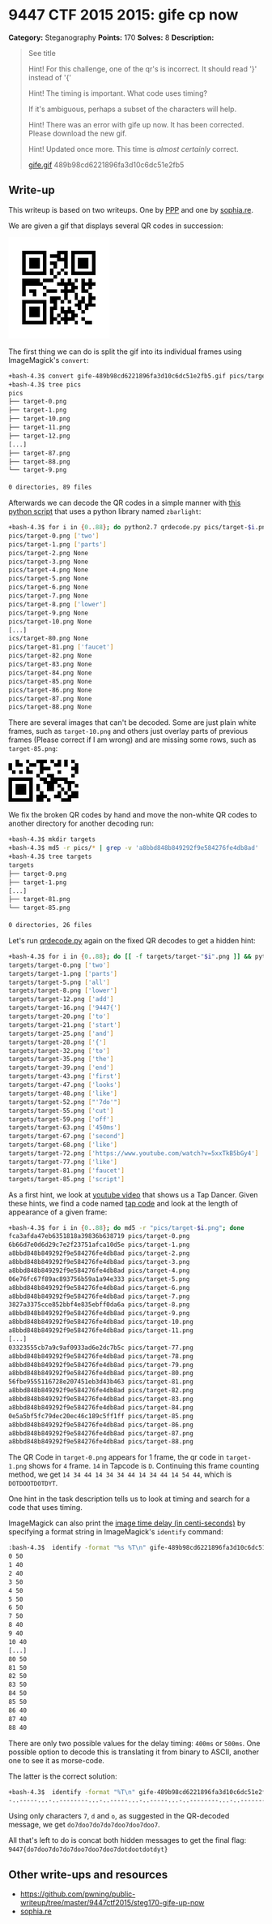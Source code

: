 # 9447 CTF 2015 2015: gife cp now

**Category:** Steganography
**Points:** 170
**Solves:** 8
**Description:**

>  See title
> 
>  Hint! For this challenge, one of the qr's is incorrect. It should read '}' instead of '{'
> 
>  Hint! The timing is important. What code uses timing?
> 
>  If it's ambiguous, perhaps a subset of the characters will help.
> 
>  Hint! There was an error with gife up now. It has been corrected. Please download the new gif.
> 
>  Hint! Updated once more. This time is *almost certainly* correct.
> 
> [gife.gif](./gife-489b98cd6221896fa3d10c6dc51e2fb5.gif)  489b98cd6221896fa3d10c6dc51e2fb5


## Write-up

This writeup is based on two writeups. One by [PPP](https://github.com/pwning/public-writeup/tree/master/9447ctf2015/steg170-gife-up-now) and one by [sophia.re](http://www.sophia.re/94472015_gifeupnow_writeup.html).

We are given a gif that displays several QR codes in succession:

![](./gife-489b98cd6221896fa3d10c6dc51e2fb5.gif)

The first thing we can do is split the gif into its individual frames using ImageMagick's `convert`:

```bash
+bash-4.3$ convert gife-489b98cd6221896fa3d10c6dc51e2fb5.gif pics/target.png
+bash-4.3$ tree pics
pics
├── target-0.png
├── target-1.png
├── target-10.png
├── target-11.png
├── target-12.png
[...]
├── target-87.png
├── target-88.png
└── target-9.png

0 directories, 89 files
```

Afterwards we can decode the QR codes in a simple manner with [this python script](./qrdecode.py) that uses a python library named `zbarlight`:

```bash
+bash-4.3$ for i in {0..88}; do python2.7 qrdecode.py pics/target-$i.png; done
pics/target-0.png ['two']
pics/target-1.png ['parts']
pics/target-2.png None
pics/target-3.png None
pics/target-4.png None
pics/target-5.png None
pics/target-6.png None
pics/target-7.png None
pics/target-8.png ['lower']
pics/target-9.png None
pics/target-10.png None
[...]
ics/target-80.png None
pics/target-81.png ['faucet']
pics/target-82.png None
pics/target-83.png None
pics/target-84.png None
pics/target-85.png None
pics/target-86.png None
pics/target-87.png None
pics/target-88.png None
```

There are several images that can't be decoded.
Some are just plain white frames, such as `target-10.png` and others just overlay parts of previous frames (Please correct if I am wrong) and are missing some rows, such as `target-85.png`:

![](./target-85.png)

We fix the broken QR codes by hand and move the non-white QR codes to another directory for another decoding run:

```bash
+bash-4.3$ mkdir targets
+bash-4.3$ md5 -r pics/* | grep -v 'a8bbd848b849292f9e584276fe4db8ad' | awk '{print $2}' | while read f; do cp "$f" targets/; done                                                                                                                                                                                                                                   
+bash-4.3$ tree targets
targets
├── target-0.png
├── target-1.png
[...]
├── target-81.png
└── target-85.png

0 directories, 26 files
```

Let's run [qrdecode.py](./qrdecode.py) again on the fixed QR decodes to get a hidden hint:

```bash
+bash-4.3$ for i in {0..88}; do [[ -f targets/target-"$i".png ]] && python2.7 qrdecode.py targets/target-"$i".png; done
targets/target-0.png ['two']
targets/target-1.png ['parts']
targets/target-5.png ['all']
targets/target-8.png ['lower']
targets/target-12.png ['add']
targets/target-16.png ['9447{']
targets/target-20.png ['to']
targets/target-21.png ['start']
targets/target-25.png ['and']
targets/target-28.png ['{']
targets/target-32.png ['to']
targets/target-35.png ['the']
targets/target-39.png ['end']
targets/target-43.png ['first']
targets/target-47.png ['looks']
targets/target-48.png ['like']
targets/target-52.png ["'7do'"]
targets/target-55.png ['cut']
targets/target-59.png ['off']
targets/target-63.png ['450ms']
targets/target-67.png ['second']
targets/target-68.png ['like']
targets/target-72.png ['https://www.youtube.com/watch?v=5xxTkB5bGy4']
targets/target-77.png ['like']
targets/target-81.png ['faucet']
targets/target-85.png ['script']
```

As a first hint, we look at [youtube video](https://www.youtube.com/watch?v=5xxTkB5bGy4) that shows us a Tap Dancer.
Given these hints, we find a code named [tap code](https://en.wikipedia.org/wiki/Tap_code) and look at the length of appearance of a given frame:

```bash
+bash-4.3$ for i in {0..88}; do md5 -r "pics/target-$i.png"; done                                                                                                                                                                                                                                                                                                    
fca3afda47eb6351818a39836b638719 pics/target-0.png
6b66d7e0d6d29c7e2f23751afca10d5e pics/target-1.png
a8bbd848b849292f9e584276fe4db8ad pics/target-2.png
a8bbd848b849292f9e584276fe4db8ad pics/target-3.png
a8bbd848b849292f9e584276fe4db8ad pics/target-4.png
06e76fc67f89ac893756b59a1a94e333 pics/target-5.png
a8bbd848b849292f9e584276fe4db8ad pics/target-6.png
a8bbd848b849292f9e584276fe4db8ad pics/target-7.png
3827a3375cce852bbf4e835ebff0da6a pics/target-8.png
a8bbd848b849292f9e584276fe4db8ad pics/target-9.png
a8bbd848b849292f9e584276fe4db8ad pics/target-10.png
a8bbd848b849292f9e584276fe4db8ad pics/target-11.png
[...]
03323555cb7a9c9af0933ad6e2dc7b5c pics/target-77.png
a8bbd848b849292f9e584276fe4db8ad pics/target-78.png
a8bbd848b849292f9e584276fe4db8ad pics/target-79.png
a8bbd848b849292f9e584276fe4db8ad pics/target-80.png
56fbe9555116728e207451eb3d43b463 pics/target-81.png
a8bbd848b849292f9e584276fe4db8ad pics/target-82.png
a8bbd848b849292f9e584276fe4db8ad pics/target-83.png
a8bbd848b849292f9e584276fe4db8ad pics/target-84.png
0e5a5bf5fc79dec20ec46c189c5ff1ff pics/target-85.png
a8bbd848b849292f9e584276fe4db8ad pics/target-86.png
a8bbd848b849292f9e584276fe4db8ad pics/target-87.png
a8bbd848b849292f9e584276fe4db8ad pics/target-88.png
```

The QR Code in `target-0.png` appears for 1 frame, the qr code in `target-1.png` shows for `4` frame. `14` in Tapcode is `D`.
Continuing this frame counting method, we get `14 34 44 14 34 34 44 14 34 44 14 54 44`, which is `DOTDOOTDOTDYT`.

One hint in the task description tells us to look at timing and search for a code that uses timing.

ImageMagick can also print the [image time delay (in centi-seconds)](http://www.imagemagick.org/script/escape.php) by specifying a format string in ImageMagick's `identify` command:

```bash
:bash-4.3$  identify -format "%s %T\n" gife-489b98cd6221896fa3d10c6dc51e2fb5.gif 
0 50
1 40
2 40
3 50
4 50
5 50
6 50
7 50
8 40
9 40
10 40
[...]
80 50
81 50
82 50
83 50
84 50
85 50
86 40
87 40
88 40
```

There are only two possible values for the delay timing: `400ms` or `500ms`.
One possible option to decode this is translating it from binary to ASCII, another one to see it as morse-code.

The latter is the correct solution:

```bash
+bash-4.3$  identify -format "%T\n" gife-489b98cd6221896fa3d10c6dc51e2fb5.gif | tr -d '0\n' | tr '4' '.' | tr '5' '-' && echo
-..-----...-..--------...-..-----...-..-----...-..--------...-..--------...-..--------...
```

Using only characters `7`, `d` and `o`, as suggested in the QR-decoded message, we get `do7doo7do7do7doo7doo7doo7`.

All that's left to do is concat both hidden messages to get the final flag: `9447{do7doo7do7do7doo7doo7doo7dotdootdotdyt}`

## Other write-ups and resources

* <https://github.com/pwning/public-writeup/tree/master/9447ctf2015/steg170-gife-up-now>
* [sophia.re](http://www.sophia.re/94472015_gifeupnow_writeup.html)
